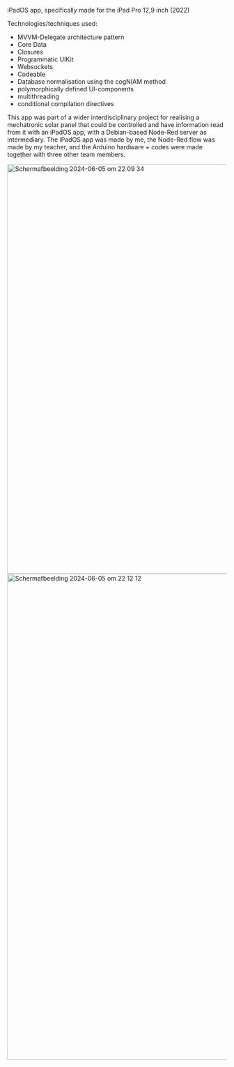 iPadOS app, specifically made for the iPad Pro 12,9 inch (2022)

Technologies/techniques used:

- MVVM-Delegate architecture pattern
- Core Data
- Closures
- Programmatic UIKit
- Websockets
- Codeable
- Database normalisation using the cogNIAM method
- polymorphically defined UI-components
- multithreading
- conditional compilation directives

This app was part of a wider interdisciplinary project for realising a mechatronic solar panel that could be controlled and have information read from it with an iPadOS app,
with a Debian-based Node-Red server as intermediary. The iPadOS app was made by me, the Node-Red flow was made by my teacher, and the Arduino hardware + codes were made
together with three other team members.

<img width="939" alt="Scherm­afbeelding 2024-06-05 om 22 09 34" src="https://github.com/VidalSpierings/SolarPanel/assets/16493822/2686ebc0-eb04-4aa6-b16b-6300151fbf82">

<img width="1115" alt="Scherm­afbeelding 2024-06-05 om 22 12 12" src="https://github.com/VidalSpierings/SolarPanel/assets/16493822/9065762a-4380-4b1f-8d21-fd34c6c9f20a">


